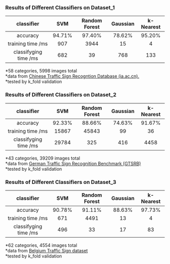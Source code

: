 ### Results of Different Classifiers on Dataset_1

|  classifier | SVM        | Random Forest |  Gaussian |  k-Nearest  |  
|:--------------:|:-----------:|:---------------:|:-----------:|:-------------:|
| accuracy     | 94.71% | 97.40% |78.62%|95.20%|
| training time /ms  |   907        |    3944        |    15    |     4     |
| classifyging time /ms   | 682  |     39      |  768     |  133      | 

*58 categories, 5998 images total\
*data from [Chinese Traffic Sign Recogntion Database (ia.ac.cn).](http://www.nlpr.ia.ac.cn/pal/trafficdata/recognition.html)\
*tested by k_fold validation

### Results of Different Classifiers on Dataset_2

|  classifier | SVM        | Random Forest |  Gaussian |  k-Nearest  |  
|:--------------:|:-----------:|:---------------:|:-----------:|:-------------:|
| accuracy     | 92.33% | 88.66% |74.63%|91.67%|
| training time /ms  |   15867        |    45843        |    99    |     36     |
| classifyging time /ms   | 29784  |     325      |  416     |  4458      | 

*43 categories, 39209 images total\
*data from [German Traffic Sign Recognition Benchmark (GTSRB)](https://benchmark.ini.rub.de/)\
*tested by k_fold validation

### Results of Different Classifiers on Dataset_3

|  classifier | SVM        | Random Forest |  Gaussian |  k-Nearest  |  
|:--------------:|:-----------:|:---------------:|:-----------:|:-------------:|
| accuracy     | 90.78% | 91.11% |88.63%|97.73%|
| training time /ms  |   671        |    4491        |    13    |     4     |
| classifyging time /ms   | 496  |     33      | 17     |  83     | 

*62 categories, 4554 images total\
*data from [Belgium Traffic Sign dataset](https://people.ee.ethz.ch/~timofter/traffic_signs/)\
*tested by k_fold validation
